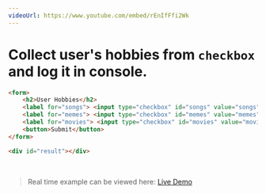 ```yaml
---
videoUrl: https://www.youtube.com/embed/rEnIfFfi2Wk
---
```


# Collect user's hobbies from `checkbox` and log it in console.	

<v-clicks>

```html {1-10}
<form>
    <h2>User Hobbies</h2>
    <label for="songs"> <input type="checkbox" id="songs" value="songs"> Songs </label>
    <label for="memes"> <input type="checkbox" id="memes" value="memes"> Reading Memes </label>
    <label for="movies"> <input type="checkbox" id="movies" value="movies"> Movies </label>
    <button>Submit</button>
</form>

<div id="result"></div>
```

<br class="my-10"/>

> Real time example can be viewed here: <a href="/Javascript-DOM-in-Tamil/practices/A39.html" target="_blank">Live Demo</a>

</v-clicks>
